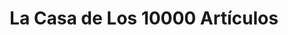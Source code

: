 ---
title: "La Casa de Los 10000 Artículos"
url: /san-ramon-de-la-nueva-oran/la-casa-de-los-10000-articulos/
shop: Eisenwaren
---